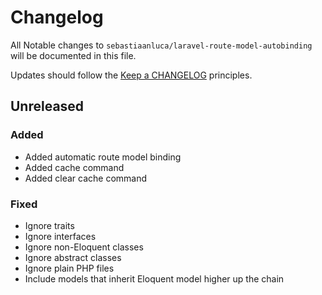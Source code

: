 # Changelog

All Notable changes to `sebastiaanluca/laravel-route-model-autobinding` will be documented in this file.

Updates should follow the [Keep a CHANGELOG](http://keepachangelog.com/) principles.

## Unreleased

### Added

- Added automatic route model binding
- Added cache command
- Added clear cache command

### Fixed

- Ignore traits
- Ignore interfaces
- Ignore non-Eloquent classes
- Ignore abstract classes
- Ignore plain PHP files
- Include models that inherit Eloquent model higher up the chain

